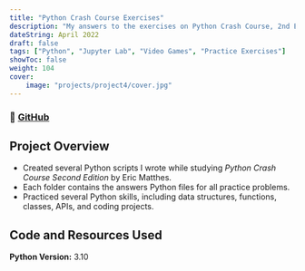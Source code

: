 ```yaml
---
title: "Python Crash Course Exercises"
description: "My answers to the exercises on Python Crash Course, 2nd Edition by Eric Matthes"
dateString: April 2022
draft: false
tags: ["Python", "Jupyter Lab", "Video Games", "Practice Exercises"]
showToc: false
weight: 104
cover:
    image: "projects/project4/cover.jpg"
--- 
```

### 🔗 [GitHub](https://github.com/eangutierrez/Python_Crash_Course_Exercises)

## Project Overview
* Created several Python scripts I wrote while studying _Python Crash Course Second Edition_ by Eric Matthes. 
* Each folder contains the answers Python files for all practice problems.
* Practiced several Python skills, including data structures, functions, classes, APIs, and coding projects.

## Code and Resources Used
**Python Version:** 3.10
